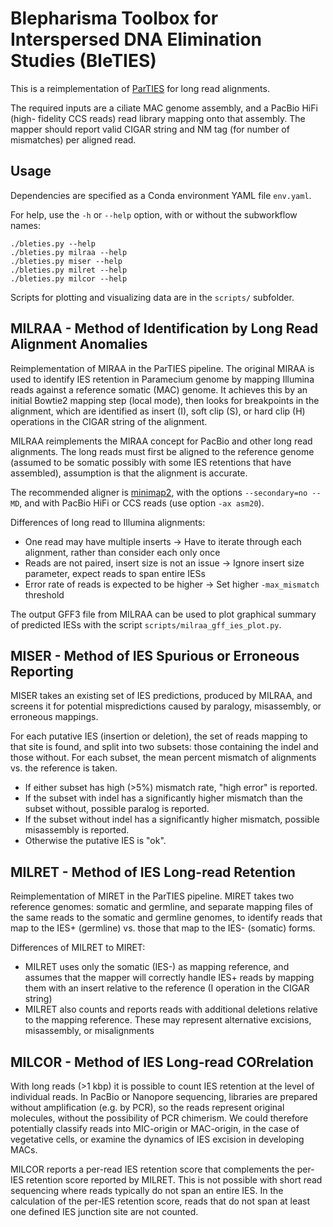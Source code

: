 Blepharisma Toolbox for Interspersed DNA Elimination Studies (BleTIES)
======================================================================

This is a reimplementation of [ParTIES](https://github.com/oarnaiz/ParTIES) for 
long read alignments. 

The required inputs are a ciliate MAC genome assembly, and a PacBio HiFi (high-
fidelity CCS reads) read library mapping onto that assembly. The mapper should
report valid CIGAR string and NM tag (for number of mismatches) per aligned
read.


Usage
-----

Dependencies are specified as a Conda environment YAML file `env.yaml`.

For help, use the `-h` or `--help` option, with or without the subworkflow 
names:

```
./bleties.py --help
./bleties.py milraa --help
./bleties.py miser --help
./bleties.py milret --help
./bleties.py milcor --help
```

Scripts for plotting and visualizing data are in the `scripts/` subfolder.


MILRAA - Method of Identification by Long Read Alignment Anomalies
------------------------------------------------------------------

Reimplementation of MIRAA in the ParTIES pipeline. The original MIRAA is used
to identify IES retention in Paramecium genome by mapping Illumina reads
against a reference somatic (MAC) genome. It achieves this by an initial
Bowtie2 mapping step (local mode), then looks for breakpoints in the alignment,
which are identified as insert (I), soft clip (S), or hard clip (H) operations
in the CIGAR string of the alignment.

MILRAA reimplements the MIRAA concept for PacBio and other long read alignments.
The long reads must first be aligned to the reference genome (assumed to be
somatic possibly with some IES retentions that have assembled), assumption is
that the alignment is accurate.

The recommended aligner is [minimap2](https://github.com/lh3/minimap2), with
the options `--secondary=no --MD`, and with PacBio HiFi or CCS reads (use
option `-ax asm20`).

Differences of long read to Illumina alignments:
 * One read may have multiple inserts -> Have to iterate through each alignment,
   rather than consider each only once
 * Reads are not paired, insert size is not an issue -> Ignore insert size
   parameter, expect reads to span entire IESs
 * Error rate of reads is expected to be higher -> Set higher `-max_mismatch`
   threshold

The output GFF3 file from MILRAA can be used to plot graphical summary of
predicted IESs with the script `scripts/milraa_gff_ies_plot.py`.


MISER - Method of IES Spurious or Erroneous Reporting
-----------------------------------------------------

MISER takes an existing set of IES predictions, produced by MILRAA, and 
screens it for potential mispredictions caused by paralogy, misassembly, or 
erroneous mappings. 

For each putative IES (insertion or deletion), the set of reads mapping to that 
site is found, and split into two subsets: those containing the indel and those
without. For each subset, the mean percent mismatch of alignments vs. the 
reference is taken. 

 * If either subset has high (>5%) mismatch rate, "high error" is reported.
 * If the subset with indel has a significantly higher mismatch than the subset
   without, possible paralog is reported.
 * If the subset without indel has a significantly higher mismatch, possible 
   misassembly is reported.
 * Otherwise the putative IES is "ok".


MILRET - Method of IES Long-read Retention
------------------------------------------

Reimplementation of MIRET in the ParTIES pipeline. MIRET takes two reference
genomes: somatic and germline, and separate mapping files of the same reads to
the somatic and germline genomes, to identify reads that map to the IES+
(germline) vs. those that map to the IES- (somatic) forms. 

Differences of MILRET to MIRET:
 * MILRET uses only the somatic (IES-) as mapping reference, and assumes that 
   the mapper will correctly handle IES+ reads by mapping them with an insert 
   relative to the reference (I operation in the CIGAR string)
 * MILRET also counts and reports reads with additional deletions relative to
   the mapping reference. These may represent alternative excisions, 
   misassembly, or misalignments


MILCOR - Method of IES Long-read CORrelation
--------------------------------------------

With long reads (>1 kbp) it is possible to count IES retention at the level of
individual reads. In PacBio or Nanopore sequencing, libraries are prepared
without amplification (e.g. by PCR), so the reads represent original molecules,
without the possibility of PCR chimerism. We could therefore potentially
classify reads into MIC-origin or MAC-origin, in the case of vegetative cells,
or examine the dynamics of IES excision in developing MACs.

MILCOR reports a per-read IES retention score that complements the per-IES
retention score reported by MILRET. This is not possible with short read
sequencing where reads typically do not span an entire IES. In the calculation
of the per-IES retention score, reads that do not span at least one defined IES
junction site are not counted.

